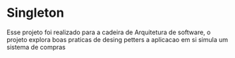 # Singleton
Esse projeto foi realizado para a cadeira de Arquitetura de software, o projeto explora boas praticas de desing petters 
a aplicacao em si simula um sistema de compras
